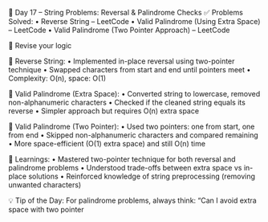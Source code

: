 🚀 Day 17 – String Problems: Reversal & Palindrome Checks
✅ Problems Solved:
• Reverse String – LeetCode
• Valid Palindrome (Using Extra Space) – LeetCode
• Valid Palindrome (Two Pointer Approach) – LeetCode

🧠 Revise your logic

🔑 Reverse String:
• Implemented in-place reversal using two-pointer technique
• Swapped characters from start and end until pointers meet
• Complexity: O(n), space: O(1)

🔑 Valid Palindrome (Extra Space):
• Converted string to lowercase, removed non-alphanumeric characters
• Checked if the cleaned string equals its reverse
• Simpler approach but requires O(n) extra space

🔑 Valid Palindrome (Two Pointer):
• Used two pointers: one from start, one from end
• Skipped non-alphanumeric characters and compared remaining
• More space-efficient (O(1) extra space) and still O(n) time

📌 Learnings:
• Mastered two-pointer technique for both reversal and palindrome problems
• Understood trade-offs between extra space vs in-place solutions
• Reinforced knowledge of string preprocessing (removing unwanted characters)

💡 Tip of the Day:
For palindrome problems, always think: “Can I avoid extra space with two pointer 
